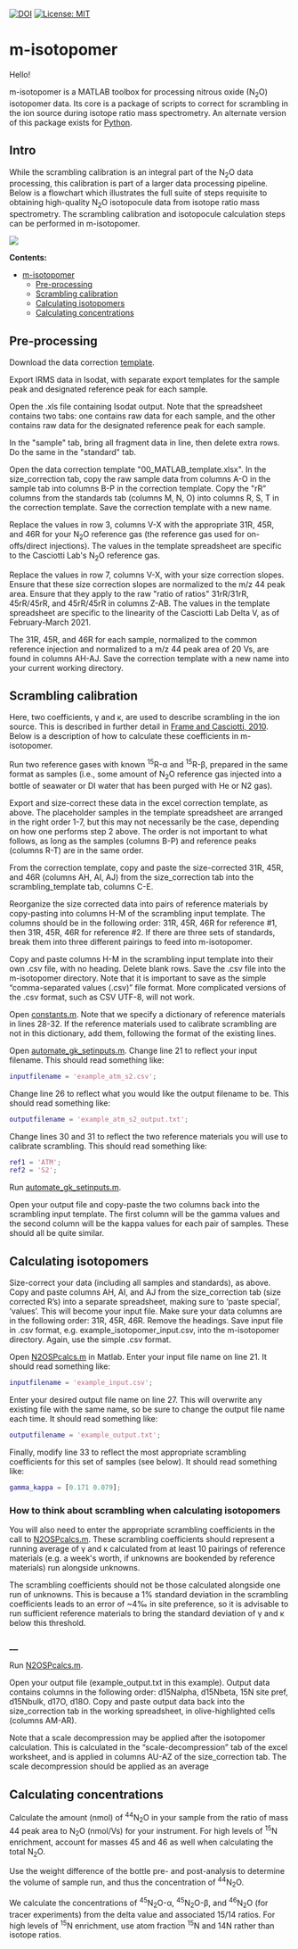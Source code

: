 [![DOI](https://zenodo.org/badge/DOI/10.5281/zenodo.5031237.svg)](https://doi.org/10.5281/zenodo.5031237)
[![License: MIT](https://img.shields.io/badge/License-MIT-blue.svg)](https://opensource.org/licenses/MIT)

# m-isotopomer

Hello!

m-isotopomer is a MATLAB toolbox for processing nitrous oxide (N<sub>2</sub>O) isotopomer data. Its core is a package of scripts to correct for scrambling in the ion source during isotope ratio mass spectrometry. An alternate version of this package exists for [Python](https://github.com/ckelly314/pyisotopomer).

## Intro

While the scrambling calibration is an integral part of the N<sub>2</sub>O data processing, this calibration is part of a larger data processing pipeline. Below is a flowchart which illustrates the full suite of steps requisite to obtaining high-quality N<sub>2</sub>O  isotopocule data from isotope ratio mass spectrometry. The scrambling calibration and isotopocule calculation steps can be performed in m-isotopomer.

![](flowchart.jpg)

**Contents:**
- [m-isotopomer](#m-isotopomer)
  - [Pre-processing](#pre-processing)
  - [Scrambling calibration](#scrambling-calibration)
  - [Calculating isotopomers](#calculating-isotopomers)
  - [Calculating concentrations](#calculating-concentrations)

## Pre-processing

Download the data correction [template](https://github.com/ckelly314/m-isotopomer/blob/master/m-isotopomer/00_MATLAB_template.xlsx).

Export IRMS data in Isodat, with separate export templates for the sample peak and designated reference peak for each sample.

Open the .xls file containing Isodat output. Note that the spreadsheet contains two tabs: one contains raw data for each sample, and the other contains raw data for the designated reference peak for each sample.

In the "sample" tab, bring all fragment data in line, then delete extra rows. Do the same in the "standard" tab.

Open the data correction template "00_MATLAB_template.xlsx". In the size_correction tab, copy the raw sample data from columns A-O in the sample tab into columns B-P in the correction template. Copy the "rR" columns from the standards tab (columns M, N, O) into columns R, S, T in the correction template. Save the correction template with a new name.

Replace the values in row 3, columns V-X with the appropriate 31R, 45R, and 46R for your N<sub>2</sub>O reference gas (the reference gas used for on-offs/direct injections). The values in the template spreadsheet are specific to the Casciotti Lab's N<sub>2</sub>O reference gas. 

Replace the values in row 7, columns V-X, with your size correction slopes. Ensure that these size correction slopes are normalized to the m/z 44 peak area. Ensure that they apply to the raw "ratio of ratios" 31rR/31rR, 45rR/45rR, and 45rR/45rR in columns Z-AB. The values in the template spreadsheet are specific to the linearity of the Casciotti Lab Delta V, as of February-March 2021.

The 31R, 45R, and 46R for each sample, normalized to the common reference injection and normalized to a m/z 44 peak area of 20 Vs, are found in columns AH-AJ. Save the correction template with a new name into your current working directory.

## Scrambling calibration

Here, two coefficients, γ and κ, are used to describe scrambling in the ion source. This is described in further detail in [Frame and Casciotti, 2010](https://www.biogeosciences.net/7/2695/2010/). Below is a description of how to calculate these coefficients in m-isotopomer.

Run two reference gases with known <sup>15</sup>R-α and <sup>15</sup>R-β, prepared in the same format as samples (i.e., some amount of N<sub>2</sub>O reference gas injected into a bottle of seawater or DI water that has been purged with He or N2 gas). 

Export and size-correct these data in the excel correction template, as above. The placeholder samples in the template spreadsheet are arranged in the right order 1-7, but this may not necessarily be the case, depending on how one performs step 2 above. The order is not important to what follows, as long as the samples (columns B-P) and reference peaks (columns R-T) are in the same order.

From the correction template, copy and paste the size-corrected 31R, 45R, and 46R (columns AH, AI, AJ) from the size_correction tab into the scrambling_template tab, columns C-E. 

Reorganize the size corrected data into pairs of reference materials by copy-pasting into columns H-M of the scrambling input template. The columns should be in the following order: 31R, 45R, 46R for reference #1, then 31R, 45R, 46R for reference #2. If there are three sets of standards, break them into three different pairings to feed into m-isotopomer.

Copy and paste columns H-M in the scrambling input template into their own .csv file, with no heading. Delete blank rows. Save the .csv file into the m-isotopomer directory. Note that it is important to save as the simple “comma-separated values (.csv)” file format. More complicated versions of the .csv format, such as CSV UTF-8, will not work.

Open [constants.m](https://github.com/ckelly314/m-isotopomer/blob/master/m-isotopomer/constants.m). Note that we specify a dictionary of reference materials in lines 28-32. If the reference materials used to calibrate scrambling are not in this dictionary, add them, following the format of the existing lines. 

Open [automate_gk_setinputs.m](https://github.com/ckelly314/m-isotopomer/blob/master/m-isotopomer/automate_gk_setinputs.m).  Change line 21 to reflect your input filename. This should read something like:

```MATLAB
inputfilename = 'example_atm_s2.csv';
```

Change line 26 to reflect what you would like the output filename to be. This should read something like:

```MATLAB
outputfilename = 'example_atm_s2_output.txt';
```

Change lines 30 and 31 to reflect the two reference materials you will use to calibrate scrambling. This should read something like:

```MATLAB
ref1 = 'ATM';
ref2 = 'S2';
```

Run [automate_gk_setinputs.m](https://github.com/ckelly314/m-isotopomer/blob/master/m-isotopomer/automate_gk_setinputs.m).

Open your output file and copy-paste the two columns back into the scrambling input template. The first column will be the gamma values and the second column will be the kappa values for each pair of samples. These should all be quite similar.

## Calculating isotopomers

Size-correct your data (including all samples and standards), as above. Copy and paste columns AH, AI, and AJ from the size_correction tab (size corrected R’s) into a separate spreadsheet, making sure to ‘paste special’, ‘values’. This will become your input file. Make sure your data columns are in the following order: 31R, 45R, 46R. Remove the headings. Save input file in .csv format, e.g. example_isotopomer_input.csv, into the m-isotopomer directory. Again, use the simple .csv format.

Open [N2OSPcalcs.m](https://github.com/ckelly314/m-isotopomer/blob/master/m-isotopomer/N2OSPcalcs.m) in Matlab. Enter your input file name on line 21. It should read something like: 

```MATLAB
inputfilename = 'example_input.csv';
```

Enter your desired output file name on line 27. This will overwrite any existing file with the same name, so be sure to change the output file name each time. It should read something like:

```MATLAB
outputfilename = 'example_output.txt';
```

Finally, modify line 33 to reflect the most appropriate scrambling coefficients for this set of samples (see below). It should read something like:

```MATLAB
gamma_kappa = [0.171 0.079];
```

### How to think about scrambling when calculating isotopomers

You will also need to enter the appropriate scrambling coefficients in the call to [N2OSPcalcs.m](https://github.com/ckelly314/m-isotopomer/blob/master/m-isotopomer/N2OSPcalcs.m). These scrambling coefficients should represent a running average of γ and κ calculated from at least 10 pairings of reference materials (e.g. a week's worth, if unknowns are bookended by reference materials) run alongside unknowns. 

The scrambling coefficients should not be those calculated alongside one run of unknowns. This is because a 1% standard deviation in the scrambling coefficients leads to an error of ~4‰ in site preference, so it is advisable to run sufficient reference materials to bring the standard deviation of γ and κ below this threshold.

### __

Run [N2OSPcalcs.m](https://github.com/ckelly314/m-isotopomer/blob/master/m-isotopomer/N2OSPcalcs.m).

Open your output file (example_output.txt in this example). Output data contains columns in the following order: d15Nalpha, d15Nbeta, 15N site pref, d15Nbulk, d17O, d18O. Copy and paste output data back into the size_correction tab in the working spreadsheet, in olive-highlighted cells (columns AM-AR).

Note that a scale decompression may be applied after the isotopomer calculation. This is calculated in the “scale-decompression” tab of the excel worksheet, and is applied in columns AU-AZ of the size_correction tab. The scale decompression should be applied as an average 

## Calculating concentrations

Calculate the amount (nmol) of <sup>44</sup>N<sub>2</sub>O in your sample from the ratio of mass 44 peak area to N<sub>2</sub>O (nmol/Vs) for your instrument. For high levels of <sup>15</sup>N enrichment, account for masses 45 and 46 as well when calculating the total N<sub>2</sub>O.

Use the weight difference of the bottle pre- and post-analysis to determine the volume of sample run, and thus the concentration of <sup>44</sup>N<sub>2</sub>O.

We calculate the concentrations of <sup>45</sup>N<sub>2</sub>O-α, <sup>45</sup>N<sub>2</sub>O-β, and <sup>46</sup>N<sub>2</sub>O (for tracer experiments) from the delta value and associated 15/14 ratios. For high levels of <sup>15</sup>N enrichment, use atom fraction <sup>15</sup>N and 14</sup>N rather than isotope ratios.
